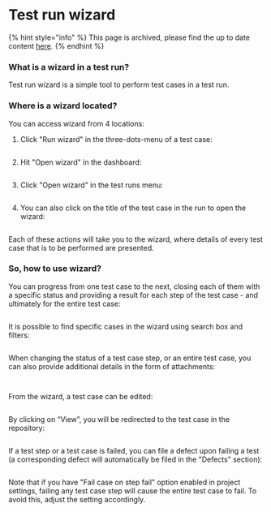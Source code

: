 # Test run wizard

{% hint style="info" %}
This page is archived, please find the up to date content [here](./#h_c61f64e291).
{% endhint %}

### What is a wizard in a test run? <a href="#h_c61f64e291" id="h_c61f64e291"></a>

Test run wizard is a simple tool to perform test cases in a test run.

### Where is a wizard located?

You can access wizard from 4 locations:

1. Click "Run wizard" in the three-dots-menu of a test case:

<figure><img src="https://qase.intercom-attachments-7.com/i/o/597136991/59f81d09c86a206e1732ec25/yI_m6602STMbmZ9U6SjMriKEDt8zQfnWDHFLr7nXN3BnjghESO81bFgSxnEfT_9dWbsGaRJY0k23fMU7c-zCX6Rsv0CiHE3aBiLa26120YlvriN9Bcl1c9dPnJtbGxf4IlZO6p2J7bAdvvhYKA44-Eb83PYMhzDbQTsyZtKVD6E7XX5NjRkEZ3Hw3g" alt=""><figcaption></figcaption></figure>

2. Hit "Open wizard" in the dashboard:

<figure><img src="https://qase.intercom-attachments-7.com/i/o/597136996/527516d9d1ae0739e5645f3d/54KiAFgUy57mibVg5sela5K5i21gFcUDl4xNc7WEcfxpbKPELVANwuLtSi9AjuTjgCtacFoZvJec6OgjrD3_KCwMAXPdmLnzMJE4qTFc_aBgmj3lea4r2lYV49JnwonxR_ZV_hfikFcSTUK7NVJSi6nUi0OOhIa3PzGnYv_hp0S9WuDLEZhYP1QZ7A" alt=""><figcaption></figcaption></figure>

3. Click "Open wizard" in the test runs menu:

<figure><img src="https://qase.intercom-attachments-7.com/i/o/597137003/a20d25957fb4374534460f8f/HtiXPAuWSKQHh73kqYNFve4kvKHk_NGjSefBF43dwblNdXYKl8usCZ5nERnquoJKQaZFa3MsSxWeMiPvD8XvVAhjlkV9L5n44Yx3JI--7Fp9J77Qh0zhb5Hq8ES_dSda7LJgMc-HLSDNc2cGer3rWeS4Oq4cTIRuFBFEluwJ8aRilbPoJtpfjPWelA" alt=""><figcaption></figcaption></figure>

4. You can also click on the title of the test case in the run to open the wizard:

<figure><img src="https://qase.intercom-attachments-7.com/i/o/597137067/1e1a04e6beea16f12cb29284/2vKjDyrtRoaE24U7FeR1Ze9ljqLILV0l7m-OuApfs5kuWomhFeb2SEvl8xPjC2Dc51Nr8syaDnWXqukjppepYCyPNuUz1cCXPgMnSyGNxaJXAVv7ttv-Cvzeep5d-nYh5jUf14nyhr4JR-JRwWxcBHd9VBiIdVzdN8n_NcL3fAgtlnZMus8H6IwwxA" alt=""><figcaption></figcaption></figure>

Each of these actions will take you to the wizard, where details of every test case that is to be performed are presented.

### So, how to use wizard?

You can progress from one test case to the next, closing each of them with a specific status and providing a result for each step of the test case - and ultimately for the entire test case:

<figure><img src="https://qase.intercom-attachments-7.com/i/o/597137075/2dc51986c30aa5ad2c7fee1f/LtihrSVM91zZujzTgD4hkmLxYVHKj26LQmS7Ba0xWY2BWjumKWQYW5sEAB21W0GnrhRPN3qZd1STiteT3BSADTzZqUT7kZaswh_lhG8sO8lM1_NL-yGSOqUqi6psy1WGqvc35V4_u-U5kGa_qqNcZpMPu_ZFwJpegortqwvAuSvd2B9P6DTferRWcQ" alt=""><figcaption></figcaption></figure>

It is possible to find specific cases in the wizard using search box and filters:

<figure><img src="https://qase.intercom-attachments-7.com/i/o/597137085/e868d522752e871308529db0/e9uh3Msq-kdZmVmdgC_jayCej6gms8Bf96JJNUa2oz5fEDp1K_PSFrfiiSdWpycHaEPzEenfkxt9H3XpH7ZZXDKXGTsmghofp7VWMBUsjtiNFrp43n8iinBTdfOXlEpcW2KZynBVYUaFrKN4u2uw1FP5cWXQvx9nOx-Ilnek4RrpMxky3JkJPgfEkQ" alt=""><figcaption></figcaption></figure>

When changing the status of a test case step, or an entire test case, you can also provide additional details in the form of attachments:

<figure><img src="https://qase.intercom-attachments-7.com/i/o/597137096/cc2c0f703b99b9cf00f9c6b9/3PF9Ir6GKN71J-nq6Bg5aGlp_LcJ1bGijFq9Lwxs0pP7hNL8cR9MfLVFTY28D54Czx9oujORE6tQ7JaP27jYOy11l_NYQ8OdGTpCO6oQ1edqh3ABdKjLH4BwlxJ-GW4kl3qSf_t7ecTPlMbI1dV7-zQoZqyNnittW_iFhMJ9vL_MGnil8NKn--_vUQ" alt=""><figcaption></figcaption></figure>

<figure><img src="https://qase.intercom-attachments-7.com/i/o/597137105/096f79815fb6803a13bdb922/hotHowTxbScKH02Ewad8bRXGRuZX_d6HOg19WbmIGQvj_U-IZwIMKkMmY3r91HamB-NhF4Hje2bZfsUwAZVKQ60RAHgt8UBFGbERbYmT9RrOIghOuy14otUBktrqGsbdxlsB50OigNihiFCtJ3RR7R1yxb5b36H20U2TKV9ujyQkj0azQiHYTDboow" alt=""><figcaption></figcaption></figure>

From the wizard, a test case can be edited:

<figure><img src="https://qase.intercom-attachments-7.com/i/o/597137113/ea34ded0cc1f350f1da9b714/Y4m5x76GJpVrbGVGI_5UISj8EAQ64iFUbFxOqToeenSSWoFFP2myqQm2QpBsAJJsKJONySetgGyYjXHBWOvbQ3SmDeIafFsgZCK4Bf_1HEZGV0IxEGSEE_FTp_lbwoqFRv6ibUFxGjAGyRf15pzR0Mi0TqropuJyDyykDfFVFdzcLoLQBNl0hAC9Nw" alt=""><figcaption></figcaption></figure>

By clicking on “View”, you will be redirected to the test case in the repository:

<figure><img src="https://qase.intercom-attachments-7.com/i/o/597137121/023f8ae00e31c85fe8aa5218/hjQkbOi1wzllROfC8DvQR_UklrIy-_b9prJQgoZkoibY9gzNIBdFChk8feVBi-qkfOLBQ_3KQP-AP2KhYN41qjiXcH1utg5uUHtbicWDCKVfJ-lbexgrAY4o0SRgs_YhaRX_fwftetdHJvo1vhDlpPFUL_TL3yitLfB5ETg_VJpO_MHI4SzElyIiOw" alt=""><figcaption></figcaption></figure>

If a test step or a test case is failed, you can file a defect upon failing a test (a corresponding defect will automatically be filed in the "Defects" section):

<figure><img src="https://qase.intercom-attachments-7.com/i/o/597137211/fafc09f70192ee8616c371e7/ZvIRF0LYL3q-kUZsRYbQSQuvBoJ22__G-vzWSczZRmO2_5L0HoJFqm9lxaXfE7G1475tvmP5YNooVPPeu1acC4tZTrO34cwrmkgIftWME0HNZAXQ_SviSIdlhbRP-bdUY2CDKcMEnedaYh5Arv1qdTKAQfka0naAkcKixRBUMWMoh3FpxgXaCFWhiQ" alt=""><figcaption></figcaption></figure>

Note that if you have "Fail case on step fail" option enabled in project settings, failing any test case step will cause the entire test case to fail. To avoid this, adjust the setting accordingly.

<figure><img src="https://downloads.intercomcdn.com/i/o/610013809/64d56de6369b8bdcfd125230/image.png" alt=""><figcaption></figcaption></figure>
